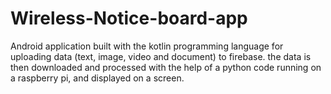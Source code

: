 # Wireless-Notice-board-app

Android application built with the kotlin programming language for uploading data (text, image, video and document) to firebase. the data is then downloaded  and processed with the help of a python code running on a raspberry pi, and displayed on a screen.
